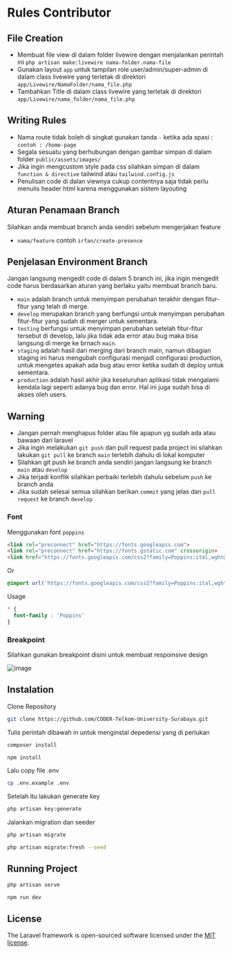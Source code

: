 # Rules Contributor
## File Creation
- Membuat file view di dalam folder livewire dengan menjalankan perintah ini `php artisan make:livewire nama-folder.nama-file`
- Gunakan layout `app` untuk tampilan role user/admin/super-admin di dalam class livewire yang terletak di direktori `app/Livewire/NamaFolder/nama_file.php`
- Tambahkan Title di dalam class livewire yang terletak di direktori  `app/Livewire/nama_folder/nama_file.php`

## Writing Rules
- Nama route tidak boleh di singkat gunakan tanda `-` ketika ada spasi : `contoh : /home-page`
- Segala sesuatu yang berhubungan dengan gambar simpan di dalam folder `public/assets/images/`
- Jika ingin mengcustom style pada css silahkan simpan di dalam `function & directive` tailwind atau `tailwind.config.js`
- Penulisan code di dalan viewnya cukup contentnya saja tidak perlu menulis header html karena menggunakan sistem layouting


## Aturan Penamaan Branch
Silahkan anda membuat branch anda sendiri sebelum mengerjakan feature
- `nama/feature` contoh `irfan/create-presence`

## Penjelasan Environment Branch
Jangan langsung mengedit code di dalam 5 branch ini, jika ingin mengedit code harus berdasarkan aturan yang berlaku yaitu membuat branch baru.
- `main` adalah branch untuk menyimpan perubahan terakhir dengan fitur-fitur yang telah di merge.
- `develop` merupakan branch yang berfungsi untuk menyimpan perubahan fitur-fitur yang sudah di merger untuk sementara.
- `testing` berfungsi untuk menyimpan perubahan setelah fitur-fitur tersebut di develop, lalu jika tidak ada error atau bug maka bisa langsung di merge ke brnach `main`.
- `staging` adalah hasil dari merging dari branch main, namun dibagian staging ini harus mengubah configurasi menjadi configurasi production, untuk mengetes apakah ada bug atau error ketika sudah di deploy untuk sementara.
- `production` adalah hasil akhir jika keseluruhan aplikasi tidak mengalami kendala lagi seperti adanya bug dan error. Hal ini juga sudah bisa di akses oleh users. 

## Warning
- Jangan pernah menghapus folder atau file apapun yg sudah ada atau bawaan dari laravel
- Jika ingin melakukan `git push` dan pull request pada project ini silahkan lakukan `git pull` ke branch `main` terlebih dahulu di lokal komputer
- Silahkan git push ke branch anda sendiri jangan langsung ke branch `main` atau `develop`
- Jika terjadi konflik silahkan perbaiki terlebih dahulu sebelum `push` ke branch anda
- Jika sudah selesai semua silahkan berikan `commit` yang jelas dan `pull request` ke branch `develop`


### Font 
Menggunakan font `poppins`
```html
<link rel="preconnect" href="https://fonts.googleapis.com">
<link rel="preconnect" href="https://fonts.gstatic.com" crossorigin>
<link href="https://fonts.googleapis.com/css2?family=Poppins:ital,wght@0,100;0,200;0,300;0,400;0,500;0,600;0,700;0,800;0,900;1,100;1,200;1,300;1,400;1,500;1,600;1,700;1,800;1,900&display=swap" rel="stylesheet">
```

Or

```css
@import url('https://fonts.googleapis.com/css2?family=Poppins:ital,wght@0,100;0,200;0,300;0,400;0,500;0,600;0,700;0,800;0,900;1,100;1,200;1,300;1,400;1,500;1,600;1,700;1,800;1,900&display=swap');
```


Usage

```css
* {
  font-family : 'Poppins'
}

```

### Breakpoint 
Silahkan gunakan breakpoint disini untuk membuat respoinsive design

![image](https://github.com/alirfanyasin/Crypshion-Ecommerce/assets/77270380/6e2e10b2-5b14-482f-a140-47871e513ffe)



## Instalation
Clone Repository
```sh
git clone https://github.com/CODER-Telkom-University-Surabaya.git
```
Tulis perintah dibawah in untuk menginstal depedensi yang di perlukan 
```sh
composer install

npm install
```

Lalu copy file .env 
```sh
cp .env.example .env
```

Setelah itu lakukan generate key
```sh
php artisan key:generate
```

Jalankan migration dan seeder
```sh
php artisan migrate

php artisan migrate:fresh --seed
```

## Running Project
```sh
php artisan serve    

npm run dev
```


## License

The Laravel framework is open-sourced software licensed under the [MIT license](https://opensource.org/licenses/MIT).
